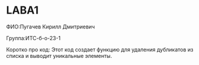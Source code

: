 # LABA1

ФИО:Пугачев Кирилл Дмитриевич

Группа:ИТС-б-о-23-1

Коротко про код: Этот код создает функцию для удаления дубликатов из списка и выводит уникальные элементы.
